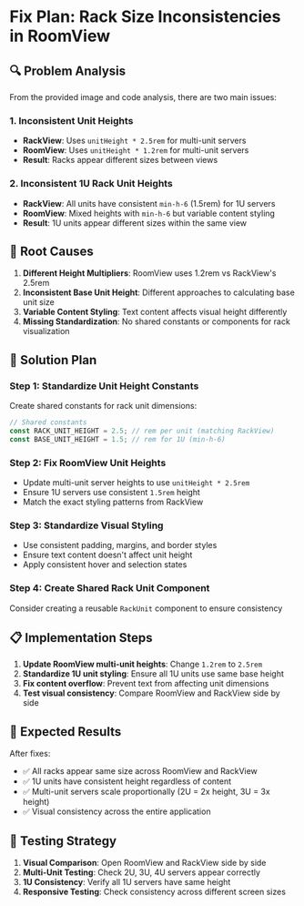 # Fix Plan: Rack Size Inconsistencies in RoomView

## 🔍 **Problem Analysis**

From the provided image and code analysis, there are two main issues:

### **1. Inconsistent Unit Heights**
- **RackView**: Uses `unitHeight * 2.5rem` for multi-unit servers
- **RoomView**: Uses `unitHeight * 1.2rem` for multi-unit servers
- **Result**: Racks appear different sizes between views

### **2. Inconsistent 1U Rack Unit Heights**
- **RackView**: All units have consistent `min-h-6` (1.5rem) for 1U servers
- **RoomView**: Mixed heights with `min-h-6` but variable content styling
- **Result**: 1U units appear different sizes within the same view

## 🎯 **Root Causes**

1. **Different Height Multipliers**: RoomView uses 1.2rem vs RackView's 2.5rem
2. **Inconsistent Base Unit Height**: Different approaches to calculating base unit size
3. **Variable Content Styling**: Text content affects visual height differently
4. **Missing Standardization**: No shared constants or components for rack visualization

## 🔧 **Solution Plan**

### **Step 1: Standardize Unit Height Constants**
Create shared constants for rack unit dimensions:
```typescript
// Shared constants
const RACK_UNIT_HEIGHT = 2.5; // rem per unit (matching RackView)
const BASE_UNIT_HEIGHT = 1.5; // rem for 1U (min-h-6)
```

### **Step 2: Fix RoomView Unit Heights**
- Update multi-unit server heights to use `unitHeight * 2.5rem`
- Ensure 1U servers use consistent `1.5rem` height
- Match the exact styling patterns from RackView

### **Step 3: Standardize Visual Styling**
- Use consistent padding, margins, and border styles
- Ensure text content doesn't affect unit height
- Apply consistent hover and selection states

### **Step 4: Create Shared Rack Unit Component**
Consider creating a reusable `RackUnit` component to ensure consistency

## 📋 **Implementation Steps**

1. **Update RoomView multi-unit heights**: Change `1.2rem` to `2.5rem`
2. **Standardize 1U unit styling**: Ensure all 1U units use same base height
3. **Fix content overflow**: Prevent text from affecting unit dimensions
4. **Test visual consistency**: Compare RoomView and RackView side by side

## 🎨 **Expected Results**

After fixes:
- ✅ All racks appear same size across RoomView and RackView
- ✅ 1U units have consistent height regardless of content
- ✅ Multi-unit servers scale proportionally (2U = 2x height, 3U = 3x height)
- ✅ Visual consistency across the entire application

## 🧪 **Testing Strategy**

1. **Visual Comparison**: Open RoomView and RackView side by side
2. **Multi-Unit Testing**: Check 2U, 3U, 4U servers appear correctly
3. **1U Consistency**: Verify all 1U servers have same height
4. **Responsive Testing**: Check consistency across different screen sizes
